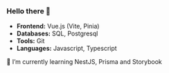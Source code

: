 ### Hello there 👋

- **Frontend:** Vue.js (Vite, Pinia)
- **Databases:** SQL, Postgresql
- **Tools:** Git
- **Languages:** Javascript, Typescript

🌱 I’m currently learning NestJS, Prisma and Storybook

<!--
**CyprienF/cyprienf** is a ✨ _special_ ✨ repository because its `README.md` (this file) appears on your GitHub profile.

Here are some ideas to get you started:

- 🔭 I’m currently working on ...
- 🌱 I’m currently learning ...
- 👯 I’m looking to collaborate on ...
- 🤔 I’m looking for help with ...
- 💬 Ask me about ...
- 📫 How to reach me: ...
- 😄 Pronouns: ...
- ⚡ Fun fact: ...
-->

